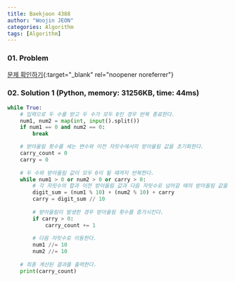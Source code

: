 ```yaml
---
title: Baekjoon 4388
author: "Woojin JEON"
categories: Algorithm
tags: [Algorithm]
---
```


### 01. Problem

[문제 확인하기](https://www.acmicpc.net/problem/4388){:target="_blank" rel="noopener noreferrer"}

### 02. Solution 1 (Python, memory: 31256KB, time: 44ms)

```Python
while True:
    # 입력으로 두 수를 받고 두 수가 모두 0인 경우 반복 종료한다.
    num1, num2 = map(int, input().split())
    if num1 == 0 and num2 == 0:
        break

    # 받아올림 횟수를 세는 변수와 이전 자릿수에서의 받아올림 값을 초기화한다.
    carry_count = 0
    carry = 0
    
    # 두 수와 받아올림 값이 모두 0이 될 때까지 반복한다.
    while num1 > 0 or num2 > 0 or carry > 0:
        # 각 자릿수의 합과 이전 받아올림 값과 다음 자릿수로 넘어갈 때의 받아올림 값을 계산한다.
        digit_sum = (num1 % 10) + (num2 % 10) + carry
        carry = digit_sum // 10
        
        # 받아올림이 발생한 경우 받아올림 횟수를 증가시킨다.
        if carry > 0:
            carry_count += 1
        
        # 다음 자릿수로 이동한다.
        num1 //= 10
        num2 //= 10
    
    # 최종 계산된 결과를 출력한다.
    print(carry_count)
```
